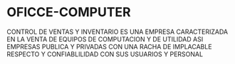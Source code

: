 # OFICCE-COMPUTER
CONTROL DE VENTAS Y INVENTARIO
ES UNA EMPRESA CARACTERIZADA EN LA VENTA DE EQUIPOS DE COMPUTACION Y DE UTILIDAD ASI EMPRESAS PUBLICA Y PRIVADAS CON UNA RACHA DE IMPLACABLE  RESPECTO Y CONFIABLILIDAD CON SUS USUARIOS Y PERSONAL 
